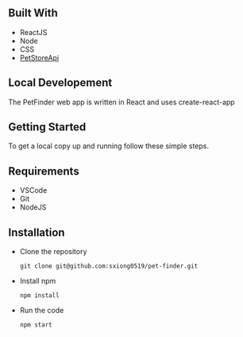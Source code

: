 ## Built With 
* ReactJS
* Node
* CSS
* [PetStoreApi](https://petstore.swagger.io/#/)

## Local Developement
The PetFinder web app is written in React and uses create-react-app

## Getting Started

To get a local copy up and running follow these simple steps.

## Requirements

* VSCode
* Git
* NodeJS

## Installation 

* Clone the repository 

    `git clone git@github.com:sxiong0519/pet-finder.git`

* Install npm

    `npm install`
    
* Run the code

    `npm start`
